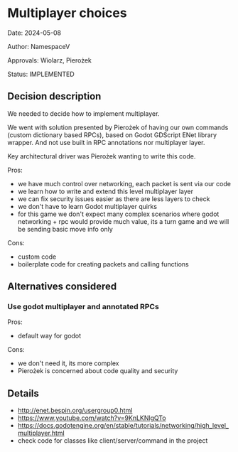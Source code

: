 # Multiplayer choices

Date: 2024-05-08

Author: NamespaceV

Approvals: Wiolarz, Pierożek

Status: IMPLEMENTED

## Decision description

We needed to decide how to implement multiplayer.

We went with solution presented by Pierożek of having our own commands (custom dictionary based RPCs), based on Godot GDScript ENet library wrapper. And not use built in RPC annotations nor multiplayer layer.

Key architectural driver was Pierożek wanting to write this code.

Pros:
- we have much control over networking, each packet is sent via our code
- we learn how to write and extend this level multiplayer layer
- we can fix security issues easier as there are less layers to check
- we don't have to learn Godot multiplayer quirks
- for this game we don't expect many complex scenarios where godot networking + rpc would provide much value, its a turn game and we will be sending basic move info only

Cons:
- custom code
- boilerplate code for creating packets and calling functions


## Alternatives considered

### Use godot multiplayer and annotated RPCs

Pros:

- default way for godot

Cons:

 - we don't need it, its more complex
  - Pierożek is concerned about code quality and security

## Details

- http://enet.bespin.org/usergroup0.html
- https://www.youtube.com/watch?v=9KnLKNlgQTo
- https://docs.godotengine.org/en/stable/tutorials/networking/high_level_multiplayer.html
- check code for classes like client/server/command in the project